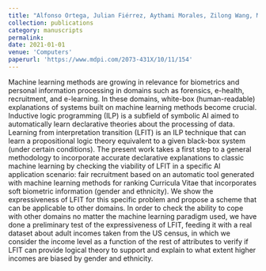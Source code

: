 ```yaml
---
title: "Alfonso Ortega, Julian Fiérrez, Aythami Morales, Zilong Wang, Marina de la Cruz, César Luis Alonso, Tony Ribeiro. Symbolic AI for XAI: evaluating LFIT inductive programming for explaining biases in machine learning"
collection: publications
category: manuscripts
permalink: 
date: 2021-01-01
venue: 'Computers'
paperurl: 'https://www.mdpi.com/2073-431X/10/11/154'
---
```


Machine learning methods are growing in relevance for biometrics and personal information processing in domains such as forensics, e-health, recruitment, and e-learning. In these domains, white-box (human-readable) explanations of systems built on machine learning methods become crucial. Inductive logic programming (ILP) is a subfield of symbolic AI aimed to automatically learn declarative theories about the processing of data. Learning from interpretation transition (LFIT) is an ILP technique that can learn a propositional logic theory equivalent to a given black-box system (under certain conditions). The present work takes a first step to a general methodology to incorporate accurate declarative explanations to classic machine learning by checking the viability of LFIT in a specific AI application scenario: fair recruitment based on an automatic tool generated with machine learning methods for ranking Curricula Vitae that incorporates soft biometric information (gender and ethnicity). We show the expressiveness of LFIT for this specific problem and propose a scheme that can be applicable to other domains. In order to check the ability to cope with other domains no matter the machine learning paradigm used, we have done a preliminary test of the expressiveness of LFIT, feeding it with a real dataset about adult incomes taken from the US census, in which we consider the income level as a function of the rest of attributes to verify if LFIT can provide logical theory to support and explain to what extent higher incomes are biased by gender and ethnicity.
